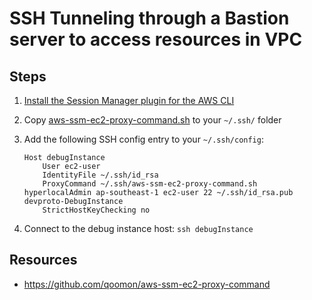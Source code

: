 # SSH Tunneling through a Bastion server to access resources in VPC

## Steps

1. [Install the Session Manager plugin for the AWS CLI](https://docs.aws.amazon.com/systems-manager/latest/userguide/session-manager-working-with-install-plugin.html)

1. Copy [aws-ssm-ec2-proxy-command.sh](./aws-ssm-ec2-proxy-command.sh) to your `~/.ssh/` folder

1. Add the following SSH config entry to your `~/.ssh/config`:

    ```text
    Host debugInstance
        User ec2-user
        IdentityFile ~/.ssh/id_rsa
        ProxyCommand ~/.ssh/aws-ssm-ec2-proxy-command.sh hyperlocalAdmin ap-southeast-1 ec2-user 22 ~/.ssh/id_rsa.pub devproto-DebugInstance
        StrictHostKeyChecking no
    ```

1. Connect to the debug instance host: `ssh debugInstance`

## Resources

* <https://github.com/qoomon/aws-ssm-ec2-proxy-command>
